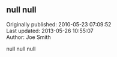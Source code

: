 ## null null  
Originally published: 2010-05-23 07:09:52  
Last updated: 2013-05-26 10:55:07  
Author: Joe Smith  
  
null null null
